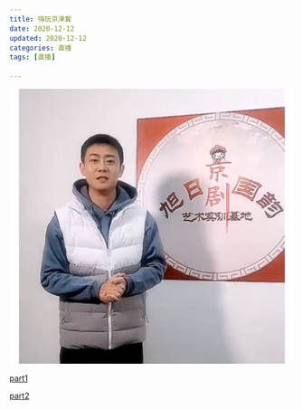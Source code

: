 ```yaml
---
title: 嗨玩京津冀
date: 2020-12-12
updated: 2020-12-12
categories: 直播
tags: [直播]

---
```


![](https://raw.githubusercontent.com/rhenginium/image/main/Screenshot_20210325_123309.jpg)

[part1](https://m.weibo.cn/6574451359/4581330266883127)

[part2](https://m.weibo.cn/6574451359/4581338534127130)